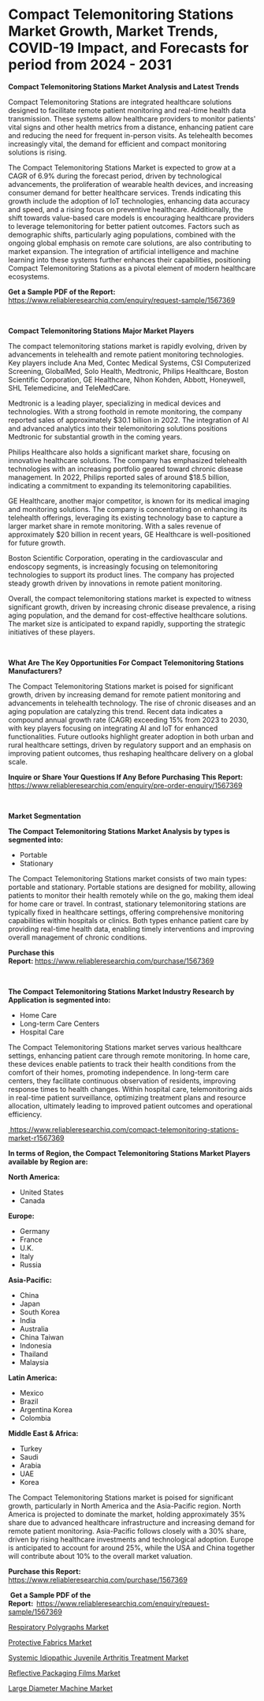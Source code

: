 <p><h1>Compact Telemonitoring Stations Market Growth, Market Trends, COVID-19 Impact, and Forecasts for period from 2024 - 2031</h1></p><p><strong>Compact Telemonitoring Stations Market Analysis and Latest Trends</strong></p>
<p><p>Compact Telemonitoring Stations are integrated healthcare solutions designed to facilitate remote patient monitoring and real-time health data transmission. These systems allow healthcare providers to monitor patients' vital signs and other health metrics from a distance, enhancing patient care and reducing the need for frequent in-person visits. As telehealth becomes increasingly vital, the demand for efficient and compact monitoring solutions is rising.</p><p>The Compact Telemonitoring Stations Market is expected to grow at a CAGR of 6.9% during the forecast period, driven by technological advancements, the proliferation of wearable health devices, and increasing consumer demand for better healthcare services. Trends indicating this growth include the adoption of IoT technologies, enhancing data accuracy and speed, and a rising focus on preventive healthcare. Additionally, the shift towards value-based care models is encouraging healthcare providers to leverage telemonitoring for better patient outcomes. Factors such as demographic shifts, particularly aging populations, combined with the ongoing global emphasis on remote care solutions, are also contributing to market expansion. The integration of artificial intelligence and machine learning into these systems further enhances their capabilities, positioning Compact Telemonitoring Stations as a pivotal element of modern healthcare ecosystems.</p></p>
<p><strong>Get a Sample PDF of the Report:&nbsp;</strong> <a href="https://www.reliableresearchiq.com/enquiry/request-sample/1567369">https://www.reliableresearchiq.com/enquiry/request-sample/1567369</a></p>
<p>&nbsp;</p>
<p><strong>Compact Telemonitoring Stations Major Market Players</strong></p>
<p><p>The compact telemonitoring stations market is rapidly evolving, driven by advancements in telehealth and remote patient monitoring technologies. Key players include Ana Med, Contec Medical Systems, CSI Computerized Screening, GlobalMed, Solo Health, Medtronic, Philips Healthcare, Boston Scientific Corporation, GE Healthcare, Nihon Kohden, Abbott, Honeywell, SHL Telemedicine, and TeleMedCare.</p><p>Medtronic is a leading player, specializing in medical devices and technologies. With a strong foothold in remote monitoring, the company reported sales of approximately $30.1 billion in 2022. The integration of AI and advanced analytics into their telemonitoring solutions positions Medtronic for substantial growth in the coming years.</p><p>Philips Healthcare also holds a significant market share, focusing on innovative healthcare solutions. The company has emphasized telehealth technologies with an increasing portfolio geared toward chronic disease management. In 2022, Philips reported sales of around $18.5 billion, indicating a commitment to expanding its telemonitoring capabilities.</p><p>GE Healthcare, another major competitor, is known for its medical imaging and monitoring solutions. The company is concentrating on enhancing its telehealth offerings, leveraging its existing technology base to capture a larger market share in remote monitoring. With a sales revenue of approximately $20 billion in recent years, GE Healthcare is well-positioned for future growth.</p><p>Boston Scientific Corporation, operating in the cardiovascular and endoscopy segments, is increasingly focusing on telemonitoring technologies to support its product lines. The company has projected steady growth driven by innovations in remote patient monitoring.</p><p>Overall, the compact telemonitoring stations market is expected to witness significant growth, driven by increasing chronic disease prevalence, a rising aging population, and the demand for cost-effective healthcare solutions. The market size is anticipated to expand rapidly, supporting the strategic initiatives of these players.</p></p>
<p>&nbsp;</p>
<p><strong>What Are The Key Opportunities For Compact Telemonitoring Stations Manufacturers?</strong></p>
<p><p>The Compact Telemonitoring Stations market is poised for significant growth, driven by increasing demand for remote patient monitoring and advancements in telehealth technology. The rise of chronic diseases and an aging population are catalyzing this trend. Recent data indicates a compound annual growth rate (CAGR) exceeding 15% from 2023 to 2030, with key players focusing on integrating AI and IoT for enhanced functionalities. Future outlooks highlight greater adoption in both urban and rural healthcare settings, driven by regulatory support and an emphasis on improving patient outcomes, thus reshaping healthcare delivery on a global scale.</p></p>
<p><strong>Inquire or Share Your Questions If Any Before Purchasing This Report:</strong> <a href="https://www.reliableresearchiq.com/enquiry/pre-order-enquiry/1567369">https://www.reliableresearchiq.com/enquiry/pre-order-enquiry/1567369</a></p>
<p>&nbsp;</p>
<p><strong>Market Segmentation</strong></p>
<p><strong>The Compact Telemonitoring Stations Market Analysis by types is segmented into:</strong></p>
<p><ul><li>Portable</li><li>Stationary</li></ul></p>
<p><p>The Compact Telemonitoring Stations market consists of two main types: portable and stationary. Portable stations are designed for mobility, allowing patients to monitor their health remotely while on the go, making them ideal for home care or travel. In contrast, stationary telemonitoring stations are typically fixed in healthcare settings, offering comprehensive monitoring capabilities within hospitals or clinics. Both types enhance patient care by providing real-time health data, enabling timely interventions and improving overall management of chronic conditions.</p></p>
<p><strong>Purchase this Report:&nbsp;</strong><a href="https://www.reliableresearchiq.com/purchase/1567369">https://www.reliableresearchiq.com/purchase/1567369</a></p>
<p>&nbsp;</p>
<p><strong>The Compact Telemonitoring Stations Market Industry Research by Application is segmented into:</strong></p>
<p><ul><li>Home Care</li><li>Long-term Care Centers</li><li>Hospital Care</li></ul></p>
<p><p>The Compact Telemonitoring Stations market serves various healthcare settings, enhancing patient care through remote monitoring. In home care, these devices enable patients to track their health conditions from the comfort of their homes, promoting independence. In long-term care centers, they facilitate continuous observation of residents, improving response times to health changes. Within hospital care, telemonitoring aids in real-time patient surveillance, optimizing treatment plans and resource allocation, ultimately leading to improved patient outcomes and operational efficiency.</p></p>
<p><a href="https://www.reliableresearchiq.com/compact-telemonitoring-stations-market-r1567369">&nbsp;https://www.reliableresearchiq.com/compact-telemonitoring-stations-market-r1567369</a></p>
<p><strong>In terms of Region, the Compact Telemonitoring Stations Market Players available by Region are:</strong></p>
<p>
    <p> <strong> North America: </strong>
        <ul>
            <li>United States</li>
            <li>Canada</li>
        </ul>
        </p> 
    <p> <strong> Europe: </strong>
        <ul>
            <li>Germany</li>
            <li>France</li>
            <li>U.K.</li>
            <li>Italy</li>
            <li>Russia</li>
        </ul>
        </p> 
    <p> <strong> Asia-Pacific: </strong>
        <ul>
            <li>China</li>
            <li>Japan</li>
            <li>South Korea</li>
            <li>India</li>
            <li>Australia</li>
            <li>China Taiwan</li>
            <li>Indonesia</li>
            <li>Thailand</li>
            <li>Malaysia</li>
        </ul>
        </p> 
    <p> <strong> Latin America: </strong>
        <ul>
            <li>Mexico</li>
            <li>Brazil</li>
            <li>Argentina Korea</li>
            <li>Colombia</li>
        </ul>
        </p> 
    <p> <strong> Middle East & Africa: </strong>
        <ul>
            <li>Turkey</li>
            <li>Saudi</li>
            <li>Arabia</li>
            <li>UAE</li>
            <li>Korea</li>
        </ul>
    </p>
    </p>
<p><p>The Compact Telemonitoring Stations market is poised for significant growth, particularly in North America and the Asia-Pacific region. North America is projected to dominate the market, holding approximately 35% share due to advanced healthcare infrastructure and increasing demand for remote patient monitoring. Asia-Pacific follows closely with a 30% share, driven by rising healthcare investments and technological adoption. Europe is anticipated to account for around 25%, while the USA and China together will contribute about 10% to the overall market valuation.</p></p>
<p><strong>Purchase this Report: </strong><a href="https://www.reliableresearchiq.com/purchase/1567369">https://www.reliableresearchiq.com/purchase/1567369</a></p>
<p>&nbsp;<strong>Get a Sample PDF of the Report:&nbsp;&nbsp;</strong><a href="https://www.reliableresearchiq.com/enquiry/request-sample/1567369">https://www.reliableresearchiq.com/enquiry/request-sample/1567369</a></p>
<p><strong></strong></p>
<p><p><a href="https://issuu.com/reportprime-2/docs/respiratory-polygraphs-market-size-_ce40edeb3a2b08">Respiratory Polygraphs Market</a></p><p><a href="https://www.linkedin.com/pulse/navigating-protective-fabrics-market-expert-analysis-ppcmc?trackingId=e78ZaCPhRY6Kz27vpWj19Q%3D%3D">Protective Fabrics Market</a></p><p><a href="https://medium.com/@rebecca__stevenson/systemic-idiopathic-juvenile-arthritis-treatment-market-trends-focusing-on-systemic-idiopathic-1400db378d22">Systemic Idiopathic Juvenile Arthritis Treatment Market</a></p><p><a href="https://issuu.com/reportprime-2/docs/reflective-packaging-films-market-s_d3f99564e810d1">Reflective Packaging Films Market</a></p><p><a href="https://medium.com/@rebecca__stevenson/global-large-diameter-machine-market-landscape-future-trends-and-market-strategic-forecast-2024-d277a19487ce">Large Diameter Machine Market</a></p></p>